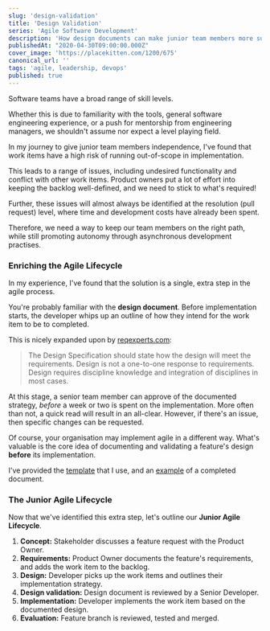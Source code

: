 ```yaml
---
slug: 'design-validation'
title: 'Design Validation'
series: 'Agile Software Development'
description: 'How design documents can make junior team members more successful.'
publishedAt: "2020-04-30T09:00:00.000Z"
cover_image: 'https://placekitten.com/1200/675'
canonical_url: ''
tags: 'agile, leadership, devops'
published: true
---
```


Software teams have a broad range of skill levels. 

Whether this is due to familiarity with the tools, general software engineering experience, or a push for mentorship from engineering managers, we shouldn't assume nor expect a level playing field.

In my journey to give junior team members independence, I've found that work items have a high risk of running out-of-scope in implementation. 

This leads to a range of issues, including undesired functionality and conflict with other work items. Product owners put a lot of effort into keeping the backlog well-defined, and we need to stick to what's required!  

Further, these issues will almost always be identified at the resolution (pull request) level, where time and development costs have already been spent.

Therefore, we need a way to keep our team members on the right path, while still promoting autonomy through asynchronous development practises.

### Enriching the Agile Lifecycle

In my experience, I've found that the solution is a single, extra step in the agile process.

You're probably familiar with the **design document**. Before implementation starts, the developer whips up an outline of how they intend for the work item to be to completed.

This is nicely expanded upon by [reqexperts.com](https://reqexperts.com/resources/requirements-articles/articles-what-is-the-difference/):

> The Design Specification should state how the design will meet the requirements. Design is not a one-to-one response to requirements. Design requires discipline knowledge and integration of disciplines in most cases.

At this stage, a senior team member can approve of the documented strategy, *before* a week or two is spent on the implementation. More often than not, a quick read will result in an all-clear. However, if there's an issue, then specific changes can be requested.

Of course, your organisation may implement agile in a different way. What's valuable is the core idea of documenting and validating a feature's design **before** its implementation.

I've provided the [template](https://docs.google.com/document/d/1Lxd5JkrKguPrbO6hXFENf5UPMe7jaPXScKa3AQYVsNc/) that I use, and an [example](https://docs.google.com/document/d/1UDV1kNEByRWje3oj7fgkYYkWUo5MYbKLewU245aLEGg/) of a completed document.

### The Junior Agile Lifecycle

Now that we've identified this extra step, let's outline our **Junior Agile Lifecycle**.

1. **Concept:** Stakeholder discusses a feature request with the Product Owner.
2. **Requirements:** Product Owner documents the feature's requirements, and adds the work item to the backlog.
3. **Design:** Developer picks up the work items and outlines their implementation strategy.
4. **Design validation:** Design document is reviewed by a Senior Developer.
5. **Implementation:** Developer implements the work item based on the documented design.
6. **Evaluation:** Feature branch is reviewed, tested and merged.